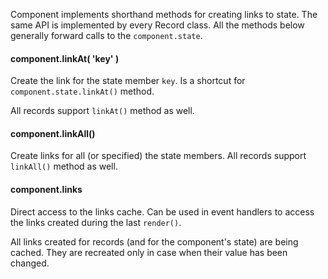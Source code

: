 Component implements shorthand methods for creating links to state.
The same API is implemented by every Record class. All the methods below generally forward calls to the `component.state`.

#### component.linkAt( 'key' )

Create the link for the state member `key`. Is a shortcut for `component.state.linkAt()` method.

All records support `linkAt()` method as well.

#### component.linkAll()

Create links for all (or specified) the state members. All records support `linkAll()` method as well.

#### component.links

Direct access to the links cache. Can be used in event handlers to access the links created during the last `render()`.

All links created for records (and for the component's state) are being cached. They are recreated only in case when their value has been changed.